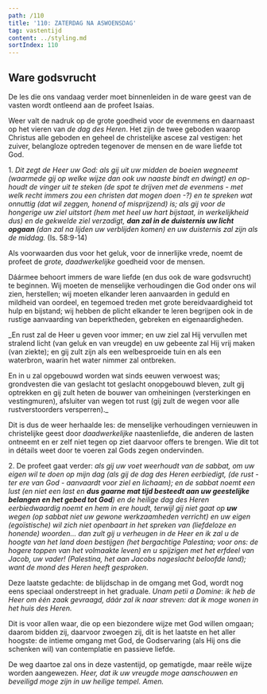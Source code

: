 ```yaml
---
path: /110
title: '110: ZATERDAG NA ASWOENSDAG'
tag: vastentijd
content: ../styling.md
sortIndex: 110
---
```


## Ware godsvrucht

De les die ons vandaag verder moet binnenleiden in de ware geest van de vasten wordt ontleend aan de profeet Isaias.

Weer valt de nadruk op de grote goedheid voor de evenmens en daarnaast op het vieren van _de dag des Heren_. Het zijn de twee geboden waarop Christus alle geboden en geheel de christelijke ascese zal vestigen: het zuiver, belangloze optreden tegenover de mensen en de ware liefde tot God.

1\. _Dit zegt de Heer uw God: als gij uit uw midden de boeien wegneemt (waarmede gij op welke wijze dan ook uw naaste bindt en dwingt) en op- houdt de vinger uit te steken (de spot te drijven met de evenmens - met welk recht immers zou een christen dat mogen doen -?) en te spreken wat onnuttig (dat wil zeggen, honend of misprijzend) is; als gij voor de hongerige uw ziel uitstort (hem met heel uw hart bijstaat, in werkelijkheid dus) en de gekwelde ziel verzadigt, __dan zal in de duisternis uw licht opgaan__ (dan zal na lijden uw verblijden komen) en uw duisternis zal zijn als de middag._ (Is. 58:9-14)

Als voorwaarden dus voor het geluk, voor de innerlijke vrede, noemt de profeet de _grote, daadwerkelijke_ goedheid voor de mensen.

Dáármee behoort immers de ware liefde (en dus ook de ware godsvrucht) te beginnen. Wij moeten de menselijke verhoudingen die God onder ons wil zien, herstellen; wij moeten elkander leren aanvaarden in geduld en mildheid van oordeel, en tegemoed treden met grote bereidvaardigheid tot hulp en bijstand; wij hebben de plicht elkander te leren begrijpen ook in de rustige aanvaarding van beperktheden, gebreken en eigenaardigheden.

_En rust zal de Heer u geven voor immer; en uw ziel zal Hij vervullen met stralend licht (van geluk en van vreugde) en uw gebeente zal Hij vrij maken (van ziekte); en gij zult zijn als een welbesproeide tuin en als een waterbron, waarin het water nimmer zal ontbreken.

En in u zal opgebouwd worden wat sinds eeuwen verwoest was; grondvesten die van geslacht tot geslacht onopgebouwd bleven, zult gij optrekken en gij zult heten de bouwer van omheiningen (versterkingen en vestingmuren), afsluiter van wegen tot rust (gij zult de wegen voor alle rustverstoorders versperren)._

Dit is dus de weer herhaalde les: de menselijke verhoudingen vernieuwen in christelijke geest door _daadwerkelijke_ naastenliefde, die anderen de lasten ontneemt en er zelf niet tegen op ziet daarvoor offers te brengen. Wie dit tot in détails weet door te voeren zal Gods zegen ondervinden.

2\. De profeet gaat verder: _als gij uw voet weerhoudt van de sabbat, om uw eigen wil te doen op mijn dag (als gij de dag des Heren eerbiedigt, (de rust - ter ere van God - aanvaardt voor ziel en lichaam); en de sabbat noemt een lust (en niet een last en __dus gaarne mat tijd besteedt aan uw geestelijke belangen en het gebed tot God__) en de heilige dag des Heren eerbiedwaardig noemt en hem in ere houdt, terwijl gij niet gaat op __uw__ wegen (op sabbat niet uw gewone werkzaamheden verricht) en uw eigen (egoïstische) wil zich niet openbaart in het spreken van (liefdeloze en honende) woorden... dan zult gij u verheugen in de Heer en ik zal u de hoogte van het land doen bestijgen (het bergachtige Palestina; voor ons: de hogere toppen van het volmaakte leven) en u spijzigen met het erfdeel van Jacob, uw vader! (Palestina, het aan Jacobs nageslacht beloofde land); want de mond des Heren heeft gesproken_.

Deze laatste gedachte: de blijdschap in de omgang met God, wordt nog eens speciaal onderstreept in het graduale. _Unam petii a Domine_: _ik heb de Heer om één zaak gevraagd, dáár zal ik naar streven: dat ik moge wonen in het huis des Heren._

Dit is voor allen waar, die op een biezondere wijze met God willen omgaan; daarom bidden zij, daarvoor zwoegen zij, dit is het laatste en het aller hoogste: de intieme omgang met God, de Godservaring (als Hij ons die schenken wil) van contemplatie en passieve liefde.

De weg daartoe zal ons in deze vastentijd, op gematigde, maar reële wijze worden aangewezen. _Heer, dat ik uw vreugde moge aanschouwen en beveiligd moge zijn in uw heilige tempel. Amen._
